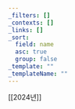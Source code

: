 ```yaml
---
_filters: []
_contexts: []
_links: []
_sort:
  field: name
  asc: true
  group: false
_template: ""
_templateName: ""
---
```

[[2024년]]